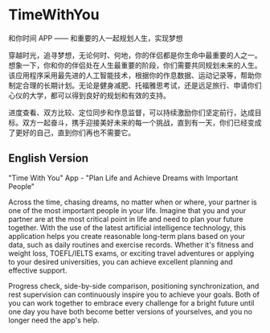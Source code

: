 # TimeWithYou

和你时间 APP —— 和重要的人一起规划人生，实现梦想

穿越时光，追寻梦想，无论何时、何地，你的伴侣都是你生命中最重要的人之一。想象一下，你和你的伴侣处在人生最重要的阶段，你们需要共同规划未来的人生。该应用程序采用最先进的人工智能技术，根据你的作息数据、运动记录等，帮助你制定合理的长期计划。无论是健身减肥、托福雅思考试，还是远足旅行、申请你们心仪的大学，都可以得到良好的规划和有效的支持。

进度查看、双方比较、定位同步和作息监督，可以持续激励你们坚定前行，达成目标。双方一起奋斗，携手迎接美好未来的每一个挑战，直到有一天，你们已经变成了更好的自己，直到你们再也不需要它。

## English Version

"Time With You" App - "Plan Life and Achieve Dreams with Important People"

Across the time, chasing dreams, no matter when or where, your partner is one of the most important people in your life. Imagine that you and your partner are at the most critical point in life and need to plan your future together. With the use of the latest artificial intelligence technology, this application helps you create reasonable long-term plans based on your data, such as daily routines and exercise records. Whether it's fitness and weight loss, TOEFL/IELTS exams, or exciting travel adventures or applying to your desired universities, you can achieve excellent planning and effective support.

Progress check, side-by-side comparison, positioning synchronization, and rest supervision can continuously inspire you to achieve your goals. Both of you can work together to embrace every challenge for a bright future until one day you have both become better versions of yourselves, and you no longer need the app's help.